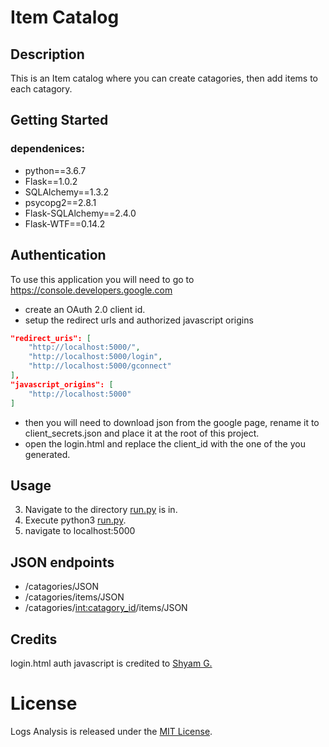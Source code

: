 # Item Catalog

## Description

This is an Item catalog where you can create catagories, then add items to each catagory.

## Getting Started

### dependenices:

* python==3.6.7
* Flask==1.0.2
* SQLAlchemy==1.3.2
* psycopg2==2.8.1
* Flask-SQLAlchemy==2.4.0
* Flask-WTF==0.14.2

## Authentication

To use this application you will need to go to https://console.developers.google.com
* create an OAuth 2.0 client id.
* setup the redirect urls and authorized javascript origins
```JSON
"redirect_uris": [
    "http://localhost:5000/",
    "http://localhost:5000/login",
    "http://localhost:5000/gconnect"
],
"javascript_origins": [
    "http://localhost:5000"
] 
```
* then you will need to download json from the google page, rename it to client_secrets.json and place it at the root of this project.
* open the login.html and replace the client_id with the one of the you generated.

## Usage
3. Navigate to the directory [run.py](./run.py) is in.
4. Execute python3 [run.py](./run.py).
5. navigate to localhost:5000

## JSON endpoints

* /catagories/JSON
* /catagories/items/JSON
* /catagories/<int:catagory_id>/items/JSON

## Credits

login.html auth javascript is credited to [Shyam G.](https://gist.github.com/shyamgupta/d8ba035403e8165510585b805cf64ee6)

# License
Logs Analysis is released under the [MIT License](https://opensource.org/licenses/MIT).